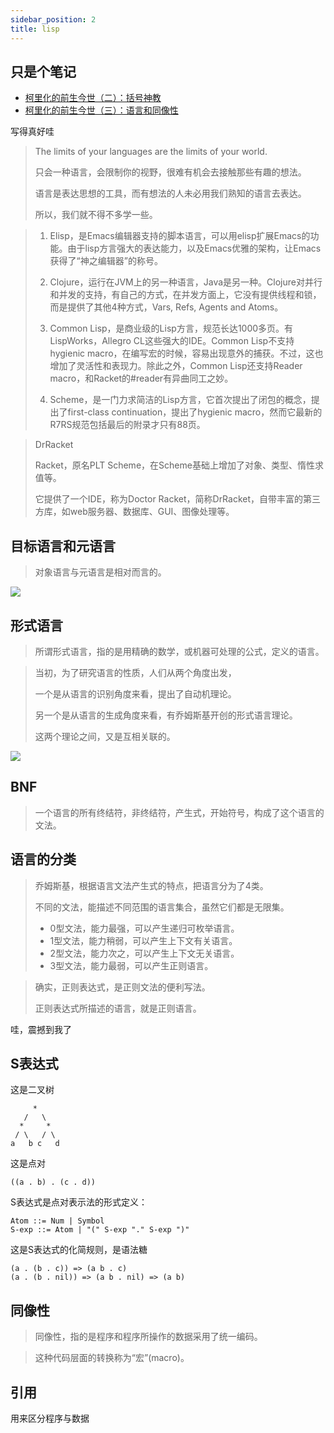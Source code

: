 ```yaml
---
sidebar_position: 2
title: lisp
---
```


## 只是个笔记

- [柯里化的前生今世（二）：括号神教](https://zhuanlan.zhihu.com/p/34063576)
- [柯里化的前生今世（三）：语言和同像性](https://zhuanlan.zhihu.com/p/34063805)

写得真好哇

> The limits of your languages are the limits of your world.
>
> 只会一种语言，会限制你的视野，很难有机会去接触那些有趣的想法。
>
> 语言是表达思想的工具，而有想法的人未必用我们熟知的语言去表达。
>
> 所以，我们就不得不多学一些。



> 1. Elisp，是Emacs编辑器支持的脚本语言，可以用elisp扩展Emacs的功能。由于lisp方言强大的表达能力，以及Emacs优雅的架构，让Emacs获得了“神之编辑器”的称号。
>
> 2. Clojure，运行在JVM上的另一种语言，Java是另一种。Clojure对并行和并发的支持，有自己的方式，在并发方面上，它没有提供线程和锁，而是提供了其他4种方式，Vars, Refs, Agents and Atoms。
>
> 3. Common Lisp，是商业级的Lisp方言，规范长达1000多页。有LispWorks，Allegro CL这些强大的IDE。Common Lisp不支持hygienic macro，在编写宏的时候，容易出现意外的捕获。不过，这也增加了灵活性和表现力。除此之外，Common Lisp还支持Reader macro，和Racket的#reader有异曲同工之妙。
>
> 4. Scheme，是一门力求简洁的Lisp方言，它首次提出了闭包的概念，提出了first-class continuation，提出了hygienic macro，然而它最新的R7RS规范包括最后的附录才只有88页。

> DrRacket
>
> Racket，原名PLT Scheme，在Scheme基础上增加了对象、类型、惰性求值等。
>
> 它提供了一个IDE，称为Doctor Racket，简称DrRacket，自带丰富的第三方库，如web服务器、数据库、GUI、图像处理等。

## 目标语言和元语言

> 对象语言与元语言是相对而言的。

![](https://s2.loli.net/2022/07/28/DE8GU9lQjZ4LKRW.png)

## 形式语言

> 所谓形式语言，指的是用精确的数学，或机器可处理的公式，定义的语言。


> 当初，为了研究语言的性质，人们从两个角度出发，
>
> 一个是从语言的识别角度来看，提出了自动机理论。
>
> 另一个是从语言的生成角度来看，有乔姆斯基开创的形式语言理论。
>
> 这两个理论之间，又是互相关联的。

![](https://s2.loli.net/2022/07/28/ag9rw5CqMzFYhtj.png)

## BNF

> 一个语言的所有终结符，非终结符，产生式，开始符号，构成了这个语言的文法。

## 语言的分类

> 乔姆斯基，根据语言文法产生式的特点，把语言分为了4类。
>
> 不同的文法，能描述不同范围的语言集合，虽然它们都是无限集。
>
> - 0型文法，能力最强，可以产生递归可枚举语言。
> - 1型文法，能力稍弱，可以产生上下文有关语言。
> - 2型文法，能力次之，可以产生上下文无关语言。
> - 3型文法，能力最弱，可以产生正则语言。

> 确实，正则表达式，是正则文法的便利写法。
>
> 正则表达式所描述的语言，就是正则语言。

哇，震撼到我了

## S表达式

这是二叉树

```
     *
   /   \
  *     *
 / \   / \
a   b c   d
```

这是点对

```
((a . b) . (c . d))
```

S表达式是点对表示法的形式定义：

```
Atom ::= Num | Symbol
S-exp ::= Atom | "(" S-exp "." S-exp ")"
```

这是S表达式的化简规则，是语法糖

```
(a . (b . c)) => (a b . c)
(a . (b . nil)) => (a b . nil) => (a b)
```

## 同像性

> 同像性，指的是程序和程序所操作的数据采用了统一编码。

> 这种代码层面的转换称为“宏”(macro)。

## 引用

用来区分程序与数据